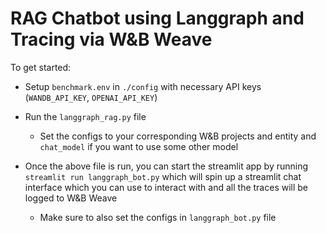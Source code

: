 # RAG Chatbot using Langgraph and Tracing via W&B Weave

To get started:
* Setup `benchmark.env` in `./config` with necessary API keys (`WANDB_API_KEY`, `OPENAI_API_KEY`)
* Run the `langgraph_rag.py` file
  * Set the configs to your corresponding W&B projects and entity and `chat_model` if you want to use some other model

* Once the above file is run, you can start the streamlit app by running `streamlit run langgraph_bot.py` which will spin up a streamlit chat interface which you can use to interact with and all the traces will be logged to W&B Weave
   * Make sure to also set the configs in `langgraph_bot.py` file

